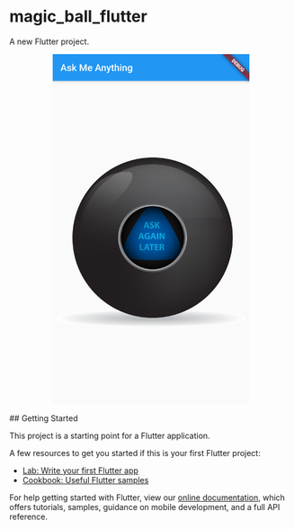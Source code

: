 # magic_ball_flutter

A new Flutter project.


<p align="center">
  <img src="https://github.com/VipulDamor/Flutter_Ask_Me_Anything/blob/master/images/Screenshot_1628253831.png" width="350" title="hover text">
</p>
## Getting Started

This project is a starting point for a Flutter application.

A few resources to get you started if this is your first Flutter project:

- [Lab: Write your first Flutter app](https://flutter.dev/docs/get-started/codelab)
- [Cookbook: Useful Flutter samples](https://flutter.dev/docs/cookbook)

For help getting started with Flutter, view our
[online documentation](https://flutter.dev/docs), which offers tutorials,
samples, guidance on mobile development, and a full API reference.
